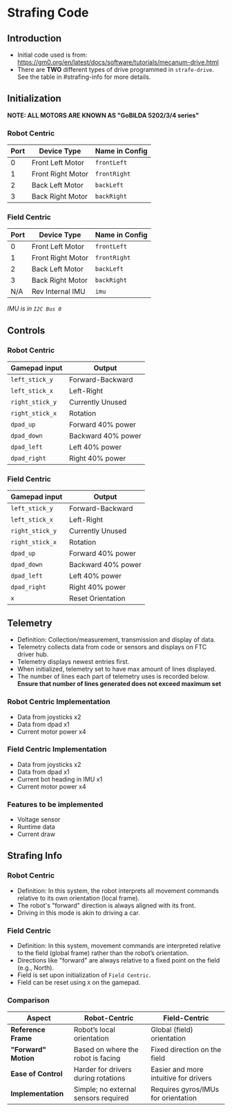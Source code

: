 # Strafing Code
## Introduction
- Initial code used is from: https://gm0.org/en/latest/docs/software/tutorials/mecanum-drive.html
- There are **TWO** different types of drive programmed in `strafe-drive`. See the table in #strafing-info for more details.
## Initialization
**NOTE: ALL MOTORS ARE KNOWN AS "GoBILDA 5202/3/4 series"**

### Robot Centric
| **Port** | **Device Type**   | **Name in Config** |
|----------|-------------------|--------------------|
| 0        | Front Left Motor  | `frontLeft`        |
| 1        | Front Right Motor | `frontRight`       |
| 2        | Back Left Motor   | `backLeft`         |
| 3        | Back Right Motor  | `backRight`        |

### Field Centric
| **Port**  | **Device Type**   | **Name in Config** |
|-----------|-------------------|--------------------|
| 0         | Front Left Motor  | `frontLeft`        |
| 1         | Front Right Motor | `frontRight`       |
| 2         | Back Left Motor   | `backLeft`         |
| 3         | Back Right Motor  | `backRight`        |
| N/A       | Rev Internal IMU  | `imu`              |

*IMU is in `I2C Bus 0`*

## Controls
### Robot Centric
| Gamepad input   | Output             |
|-----------------|--------------------|
| `left_stick_y`  | Forward-Backward   |
| `left_stick_x`  | Left-Right         |
| `right_stick_y` | Currently Unused   |
| `right_stick_x` | Rotation           |
| `dpad_up`       | Forward 40% power  |
| `dpad_down`     | Backward 40% power |
| `dpad_left`     | Left 40% power     |
| `dpad_right`    | Right 40% power    |

### Field Centric
| Gamepad input    | Output             |
|------------------|--------------------| 
| `left_stick_y`   | Forward-Backward   |
| `left_stick_x`   | Left-Right         |
| `right_stick_y`  | Currently Unused     |
| `right_stick_x`  | Rotation           |
| `dpad_up`        | Forward 40% power  |
| `dpad_down`      | Backward 40% power |
| `dpad_left`      | Left 40% power     |
| `dpad_right`     | Right 40% power    |
| `x`              | Reset Orientation  |

## Telemetry
- Definition: Collection/measurement, transmission and display of data.
- Telemetry collects data from code or sensors and displays on FTC driver hub.
- Telemetry displays newest entries first.
- When initialized, telemetry set to have max amount of lines displayed.
- The number of lines each part of telemetry uses is recorded below.
**Ensure that number of lines generated does not exceed maximum set**
### Robot Centric Implementation
- Data from joysticks x2
- Data from dpad x1
- Current motor power x4
### Field Centric Implementation
- Data from joysticks x2
- Data from dpad x1
- Current bot heading in IMU x1
- Current motor power x4
### Features to be implemented
- Voltage sensor
- Runtime data
- Current draw

## Strafing Info
### Robot Centric
- Definition: In this system, the robot interprets all movement commands relative to its own orientation (local frame).
- The robot's "forward" direction is always aligned with its front.
- Driving in this mode is akin to driving a car.

### Field Centric
- Definition: In this system, movement commands are interpreted relative to the field (global frame) rather than the robot’s orientation.
- Directions like "forward" are always relative to a fixed point on the field (e.g., North).
- Field is set upon initialization of `Field Centric`.
- Field can be reset using `X` on the gamepad.

### Comparison
| Aspect                | Robot-Centric                        | Field-Centric                         |
|-----------------------|--------------------------------------|---------------------------------------|
| **Reference Frame**   | Robot’s local orientation            | Global (field) orientation            |
| **"Forward" Motion**  | Based on where the robot is facing   | Fixed direction on the field          |
| **Ease of Control**   | Harder for drivers during rotations  | Easier and more intuitive for drivers |
| **Implementation**    | Simple; no external sensors required | Requires gyros/IMUs for orientation   |
